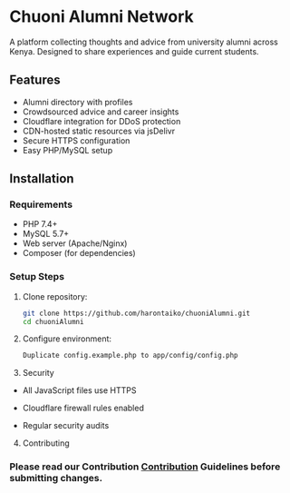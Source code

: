 # Chuoni Alumni Network

A platform collecting thoughts and advice from university alumni across Kenya. Designed to share experiences and guide current students.

## Features

- Alumni directory with profiles
- Crowdsourced advice and career insights
- Cloudflare integration for DDoS protection
- CDN-hosted static resources via jsDelivr
- Secure HTTPS configuration
- Easy PHP/MySQL setup

## Installation

### Requirements
- PHP 7.4+
- MySQL 5.7+
- Web server (Apache/Nginx)
- Composer (for dependencies)

### Setup Steps

1. Clone repository:
   ```bash
   git clone https://github.com/harontaiko/chuoniAlumni.git
   cd chuoniAlumni


2. Configure environment:
    ```bash
    Duplicate config.example.php to app/config/config.php
    ```

3. Security

- All JavaScript files use HTTPS

- Cloudflare firewall rules enabled

- Regular security audits

4. Contributing

### Please read our Contribution [Contribution](CONTRIBUTING.md) Guidelines before submitting changes.